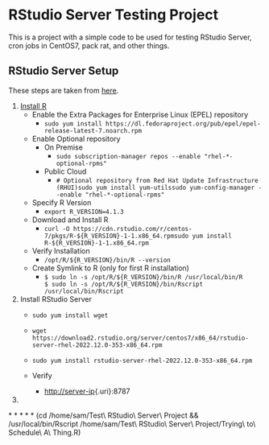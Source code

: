 # RStudio Server Testing Project

This is a project with a simple code to be used for testing RStudio Server, cron jobs in CentOS7, pack rat, and other things.

## RStudio Server Setup

These steps are taken from [here](https://posit.co/download/rstudio-server/).

1.  [Install R](https://docs.posit.co/resources/install-r/)
    -   Enable the Extra Packages for Enterprise Linux (EPEL) repository
        -   `sudo yum install https://dl.fedoraproject.org/pub/epel/epel-release-latest-7.noarch.rpm`
    -   Enable Optional repository
        -   On Premise
            -   `sudo subscription-manager repos --enable "rhel-*-optional-rpms"`
        -   Public Cloud
            -   `# Optional repository from Red Hat Update Infrastructure (RHUI)sudo yum install yum-utilssudo yum-config-manager --enable "rhel-*-optional-rpms"`
    -   Specify R Version
        -   `export R_VERSION=4.1.3`
    -   Download and Install R
        -   `curl -O https://cdn.rstudio.com/r/centos-7/pkgs/R-${R_VERSION}-1-1.x86_64.rpmsudo yum install R-${R_VERSION}-1-1.x86_64.rpm`
    -   Verify Installation
        -   `/opt/R/${R_VERSION}/bin/R --version`
    -   Create Symlink to R (only for first R installation)
        -   `$ sudo ln -s /opt/R/${R_VERSION}/bin/R /usr/local/bin/R     $ sudo ln -s /opt/R/${R_VERSION}/bin/Rscript /usr/local/bin/Rscript`
2.  Install RStudio Server
    -   `sudo yum install wget`

    -   `wget https://download2.rstudio.org/server/centos7/x86_64/rstudio-server-rhel-2022.12.0-353-x86_64.rpm`

    -   `sudo yum install rstudio-server-rhel-2022.12.0-353-x86_64.rpm`

    -   Verify

        -   [http://server-ip](http://%3Cserver-ip){.uri}:8787
3.  

\* \* \* \* \* (cd /home/sam/Test\\ RStudio\\ Server\\ Project && /usr/local/bin/Rscript /home/sam/Test\\ RStudio\\ Server\\ Project/Trying\\ to\\ Schedule\\ A\\ Thing.R)
